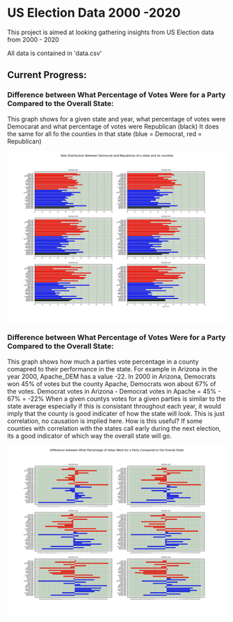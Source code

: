 # US Election Data 2000 -2020
This project is aimed at looking gathering insights from US Election data from 2000 - 2020

All data is contained in 'data.csv'

## Current Progress:

### Difference between What Percentage of Votes Were for a Party Compared to the Overall State:
This graph shows for a given state and year, what percentage of votes were Democarat and what percentage of votes were Republican (black)
It does the same for all fo the counties in that state (blue = Democrat, red = Republican)


![Figure 1](https://github.com/ahhossain/president/blob/main/Figure_1.png)

### Difference between What Percentage of Votes Were for a Party Compared to the Overall State:
This graph shows how much a parties vote percentage in a county comapred to their performance in the state.
For example in Arizona in the year 2000, Apache_DEM has a value -22. In 2000 in Arizona, Democrats won 45% of votes but the county Apache, Democrats won about 67% of the votes.
Democrat votes in Arizona - Democrat votes in Apache = 45% - 67% = -22%
When a given countys votes for a given parties is similar to the state average especially if this is consistant throughout each year, it would imply that the county is good indicater of how the state will look.
This is just correlation, no causation is implied here.
How is this useful? If some counties with correlation with the states call early during the next election, its a good indicator of which way the overall state will go.


![Figure 2](https://github.com/ahhossain/president/blob/main/Figure_2.png)
